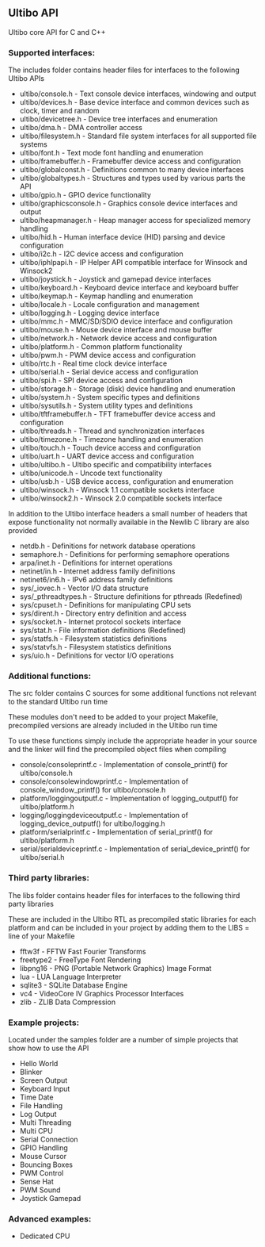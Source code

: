 ## Ultibo API

Ultibo core API for C and C++

### Supported interfaces:

The includes folder contains header files for interfaces to the following Ultibo APIs

* ultibo/console.h - Text console device interfaces, windowing and output
* ultibo/devices.h - Base device interface and common devices such as clock, timer and random
* ultibo/devicetree.h - Device tree interfaces and enumeration
* ultibo/dma.h - DMA controller access 
* ultibo/filesystem.h - Standard file system interfaces for all supported file systems
* ultibo/font.h - Text mode font handling and enumeration
* ultibo/framebuffer.h - Framebuffer device access and configuration
* ultibo/globalconst.h - Definitions common to many device interfaces
* ultibo/globaltypes.h - Structures and types used by various parts the API
* ultibo/gpio.h - GPIO device functionality
* ultibo/graphicsconsole.h - Graphics console device interfaces and output
* ultibo/heapmanager.h - Heap manager access for specialized memory handling
* ultibo/hid.h - Human interface device (HID) parsing and device configuration
* ultibo/i2c.h - I2C device access and configuration
* ultibo/iphlpapi.h - IP Helper API compatible interface for Winsock and Winsock2
* ultibo/joystick.h - Joystick and gamepad device interfaces
* ultibo/keyboard.h - Keyboard device interface and keyboard buffer
* ultibo/keymap.h - Keymap handling and enumeration
* ultibo/locale.h - Locale configuration and management
* ultibo/logging.h - Logging device interface
* ultibo/mmc.h - MMC/SD/SDIO device interface and configuration
* ultibo/mouse.h - Mouse device interface and mouse buffer
* ultibo/network.h - Network device access and configuration
* ultibo/platform.h - Common platform functionality
* ultibo/pwm.h - PWM device access and configuration
* ultibo/rtc.h - Real time clock device interface
* ultibo/serial.h - Serial device access and configuration
* ultibo/spi.h - SPI device access and configuration
* ultibo/storage.h - Storage (disk) device handling and enumeration
* ultibo/system.h - System specific types and definitions
* ultibo/sysutils.h - System utility  types and definitions
* ultibo/tftframebuffer.h - TFT framebuffer device access and configuration
* ultibo/threads.h - Thread and synchronization interfaces
* ultibo/timezone.h - Timezone handling and enumeration
* ultibo/touch.h - Touch device access and configuration 
* ultibo/uart.h - UART device access and configuration
* ultibo/ultibo.h - Ultibo specific and compatibility interfaces
* ultibo/unicode.h - Uncode text functionality
* ultibo/usb.h - USB device access, configuration and enumeration
* ultibo/winsock.h - Winsock 1.1 compatible sockets interface
* ultibo/winsock2.h - Winsock 2.0 compatible sockets interface

In addition to the Ultibo interface headers a small number of headers that expose functionality not normally available in the Newlib C library are also provided

* netdb.h - Definitions for network database operations
* semaphore.h - Definitions for performing semaphore operations
* arpa/inet.h - Definitions for internet operations
* netinet/in.h - Internet address family definitions
* netinet6/in6.h - IPv6 address family definitions
* sys/_iovec.h - Vector I/O data structure
* sys/_pthreadtypes.h - Structure definitions for pthreads (Redefined)
* sys/cpuset.h - Definitions for manipulating CPU sets
* sys/dirent.h - Directory entry definition and access
* sys/socket.h - Internet protocol sockets interface
* sys/stat.h - File information definitions (Redefined)
* sys/statfs.h - Filesystem statistics definitions
* sys/statvfs.h - Filesystem statistics definitions
* sys/uio.h - Definitions for vector I/O operations

### Additional functions:

The src folder contains C sources for some additional functions not relevant to the standard Ultibo run time

These modules don't need to be added to your project Makefile, precompiled versions are already included in the Ultibo run time 

To use these functions simply include the appropriate header in your source and the linker will find the precompiled object files when compiling

* console/consoleprintf.c - Implementation of console_printf() for ultibo/console.h
* console/consolewindowprintf.c - Implementation of console_window_printf() for ultibo/console.h
* platform/loggingoutputf.c - Implementation of logging_outputf() for ultibo/platform.h
* logging/loggingdeviceoutputf.c - Implementation of logging_device_outputf() for ultibo/logging.h
* platform/serialprintf.c - Implementation of serial_printf() for ultibo/platform.h
* serial/serialdeviceprintf.c - Implementation of serial_device_printf() for ultibo/serial.h

### Third party libraries:

The libs folder contains header files for interfaces to the following third party libraries

These are included in the Ultibo RTL as precompiled static libraries for each platform and can be included in your project by adding them to the LIBS = line of your Makefile

* fftw3f - FFTW Fast Fourier Transforms
* freetype2 - FreeType Font Rendering
* libpng16 - PNG (Portable Network Graphics) Image Format
* lua - LUA Language Interpreter
* sqlite3 - SQLite Database Engine
* vc4 - VideoCore IV Graphics Processor Interfaces
* zlib - ZLIB Data Compression

### Example projects:

Located under the samples folder are a number of simple projects that show how to use the API

* Hello World
* Blinker
* Screen Output
* Keyboard Input
* Time Date
* File Handling
* Log Output
* Multi Threading
* Multi CPU
* Serial Connection
* GPIO Handling
* Mouse Cursor
* Bouncing Boxes
* PWM Control
* Sense Hat
* PWM Sound
* Joystick Gamepad

### Advanced examples:

* Dedicated CPU
